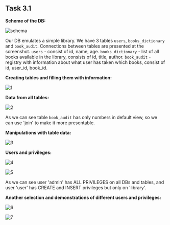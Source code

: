 ## Task 3.1

**Scheme of the DB:**

![schema](./screens/schema.png)


Our DB emulates a simple library. We have 3 tables `users`, `books_dictionary` and `book_audit`. Connections between tables are presented at the screenshot.
`users` - consist of id, name, age.
`books_dictionary` - list of all books available in the library, consists of id, title, author.
`book_audit` - registry with information about what user has taken which books, consist of id, user_id, book_id.


**Creating tables and filling them with information:**

![1](./screens/1.png)


**Data from all tables:**

![2](./screens/2.png)

As we can see table `book_audit` has only numbers in default view, so we can use 'join' to make it more presentable.


**Manipulations with table data:**

![3](./screens/3.png)


**Users and privileges:**

![4](./screens/4.png)

![5](./screens/5.png)

As we can see user 'admin' has ALL PRIVILEGES on all DBs and tables, and user 'user' has CREATE and INSERT privileges but only on 'library'.


**Another selection and demonstrations of different users and privileges:**

![6](./screens/6.png)

![7](./screens/7.png) 
